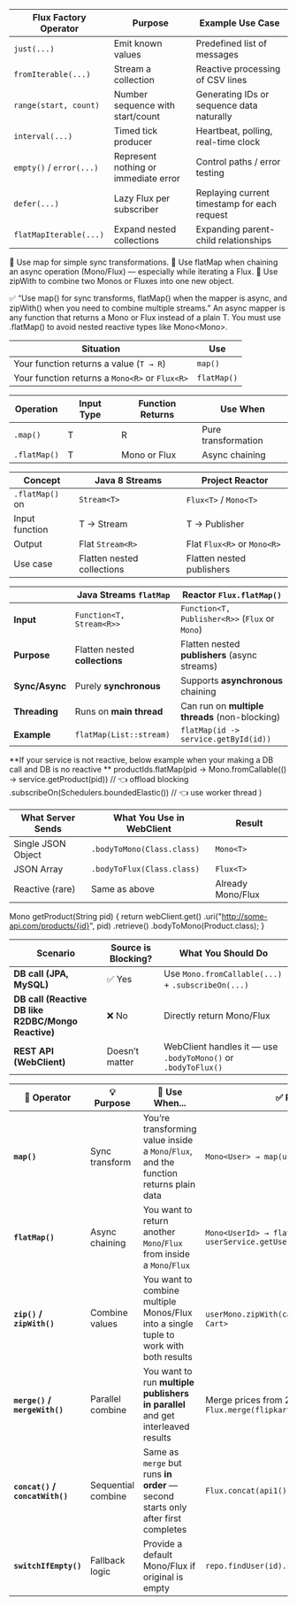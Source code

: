 | Flux Factory Operator    | Purpose                              | Example Use Case                             |
| ------------------------ | ------------------------------------ | -------------------------------------------- |
| `just(...)`              | Emit known values                    | Predefined list of messages                  |
| `fromIterable(...)`      | Stream a collection                  | Reactive processing of CSV lines             |
| `range(start, count)`    | Number sequence with start/count     | Generating IDs or sequence data naturally    |
| `interval(...)`          | Timed tick producer                  | Heartbeat, polling, real-time clock          |
| `empty()` / `error(...)` | Represent nothing or immediate error | Control paths / error testing                |
| `defer(...)`             | Lazy Flux per subscriber             | Replaying current timestamp for each request |
| `flatMapIterable(...)`   | Expand nested collections            | Expanding parent-child relationships         |


🧠 Use map for simple sync transformations.
🧠 Use flatMap when chaining an async operation (Mono/Flux) — especially while iterating a Flux.
🧠 Use zipWith to combine two Monos or Fluxes into one new object.

✅ “Use map() for sync transforms, flatMap() when the mapper is async, and zipWith() when you need to combine multiple streams.”
An async mapper is any function that returns a Mono<T> or Flux<T> instead of a plain T. 
You must use .flatMap() to avoid nested reactive types like Mono<Mono<T>>.


| Situation                                      | Use         |
| ---------------------------------------------- | ----------- |
| Your function returns a value (`T → R`)        | `map()`     |
| Your function returns a `Mono<R>` or `Flux<R>` | `flatMap()` |

| Operation    | Input Type | Function Returns   | Use When            |
| ------------ | ---------- | ------------------ | ------------------- |
| `.map()`     | T          | R                  | Pure transformation |
| `.flatMap()` | T          | Mono<R> or Flux<R> | Async chaining      |

| Concept         | Java 8 Streams             | Project Reactor             |
| --------------- | -------------------------- | --------------------------- |
| `.flatMap()` on | `Stream<T>`                | `Flux<T>` / `Mono<T>`       |
| Input function  | T → Stream<R>              | T → Publisher<R>            |
| Output          | Flat `Stream<R>`           | Flat `Flux<R>` or `Mono<R>` |
| Use case        | Flatten nested collections | Flatten nested publishers   |

|                | Java Streams `flatMap`         | Reactor `Flux.flatMap()`                       |
| -------------- | ------------------------------ | ---------------------------------------------- |
| **Input**      | `Function<T, Stream<R>>`       | `Function<T, Publisher<R>>` (`Flux` or `Mono`) |
| **Purpose**    | Flatten nested **collections** | Flatten nested **publishers** (async streams)  |
| **Sync/Async** | Purely **synchronous**         | Supports **asynchronous** chaining             |
| **Threading**  | Runs on **main thread**        | Can run on **multiple threads** (non-blocking) |
| **Example**    | `flatMap(List::stream)`        | `flatMap(id -> service.getById(id))`           |

**If your service is not reactive, below example when your making a DB call and DB is no reactive ** 
productIds.flatMap(pid ->
Mono.fromCallable(() -> service.getProduct(pid))  // 👈 offload blocking
.subscribeOn(Schedulers.boundedElastic())     // 👈 use worker thread
)

| What Server Sends  | What You Use in WebClient  | Result            |
| ------------------ | -------------------------- | ----------------- |
| Single JSON Object | `.bodyToMono(Class.class)` | `Mono<T>`         |
| JSON Array         | `.bodyToFlux(Class.class)` | `Flux<T>`         |
| Reactive (rare)    | Same as above              | Already Mono/Flux |
Mono<Product> getProduct(String pid) {
return webClient.get()
.uri("http://some-api.com/products/{id}", pid)
.retrieve()
.bodyToMono(Product.class);
}


| Scenario                                            | Source is Blocking? | What You Should Do                                            |
| --------------------------------------------------- | ------------------- | ------------------------------------------------------------- |
| **DB call (JPA, MySQL)**                            | ✅ Yes              | Use `Mono.fromCallable(...)` + `.subscribeOn(...)`            |
| **DB call (Reactive DB like R2DBC/Mongo Reactive)** | ❌ No               | Directly return Mono/Flux                                     |
| **REST API (WebClient)**                            | Doesn’t matter      | WebClient handles it — use `.bodyToMono()` or `.bodyToFlux()` |

| 🔧 Operator                     | 💡 Purpose         | 💬 Use When...                                                                        | ✅ Real Example                                                                     |
| ------------------------------- | ------------------ | ------------------------------------------------------------------------------------- | ---------------------------------------------------------------------------------- |
| **`map()`**                     | Sync transform     | You’re transforming value inside a `Mono`/`Flux`, and the function returns plain data | `Mono<User> → map(user -> user.getName())`                                         |
| **`flatMap()`**                 | Async chaining     | You want to return another `Mono`/`Flux` from inside a `Mono`/`Flux`                  | `Mono<UserId> → flatMap(id -> userService.getUser(id))`                            |
| **`zip()` / `zipWith()`**       | Combine values     | You want to combine multiple Monos/Flux into a single tuple to work with both results | `userMono.zipWith(cartMono)` → `Tuple2<User, Cart>`                                |
| **`merge()` / `mergeWith()`**   | Parallel combine   | You want to run **multiple publishers in parallel** and get interleaved results       | Merge prices from 2 different services: `Flux.merge(flipkartPrices, amazonPrices)` |
| **`concat()` / `concatWith()`** | Sequential combine | Same as `merge` but runs **in order** — second starts only after first completes      | `Flux.concat(api1(), api2())`                                                      |
| **`switchIfEmpty()`**           | Fallback logic     | Provide a default Mono/Flux if original is empty                                      | `repo.findUser(id).switchIfEmpty(defaultUser())`                                   |
